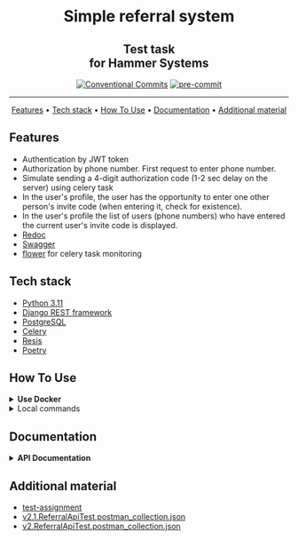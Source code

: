 <h1 align="center">
  Simple referral system
</h1>
<h2 align="center">
    Test task <br> for Hammer Systems
    <br>
</h2>

<div align="center">

[![Conventional Commits](https://img.shields.io/badge/Conventional%20Commits-1.0.0-%23FE5196?logo=conventionalcommits&logoColor=white)](https://conventionalcommits.org)
[![pre-commit](https://img.shields.io/badge/pre--commit-enabled-brightgreen?logo=pre-commit)](https://github.com/pre-commit/pre-commit)


</div>
<hr>

<p align="center">
  <a href="#features">Features</a> •
  <a href="#tech-stack">Tech stack</a> •
  <a href="#how-to-use">How To Use</a> •
  <a href="#documentation">Documentation</a> •
  <a href="#additional-material">Additional material</a>
</p>


## Features

- Authentication by JWT token
- Authorization by phone number. First request to enter phone number.
- Simulate sending a 4-digit authorization code (1-2 sec delay on the server) using celery task
- In the user's profile, the user has the opportunity to enter one other person's invite code (when entering it, check for existence).
- In the user's profile the list of users (phone numbers) who have entered the current user's invite code is displayed.
- [Redoc](http://localhost:8000/redoc/)
- [Swagger](http://localhost:8000/swagger/)
- [flower](http://localhost:5555) for celery task monitoring


## Tech stack
- [Python 3.11](https://www.python.org/downloads/)
- [Django REST framework](https://www.django-rest-framework.org/)
- [PostgreSQL](https://www.postgresql.org/)
- [Celery](https://docs.celeryq.dev/en/stable/index.html)
- [Resis](https://redis.io/)
- [Poetry](https://python-poetry.org/docs/)


## How To Use
<details>

<summary><strong>Use Docker</strong></summary>

1. Firstly clone repo
   ```bash
   git clone git@github.com:mrKazzila/test_python_dev_Hammer_Systems.git
   ```

2. Prepare env with make
   ```bash
   make prepare_docker_env
   ```

3. Run docker compose with make
   ```bash
   make docker_run
   ```

4. Stop docker compose with make
   ```bash
   make docker_stop
   ```

</details>

<details>
<summary>Local commands</summary>

1. Firstly clone repo
   ```bash
   git clone git@github.com:mrKazzila/test_python_dev_Hammer_Systems.git
   ```

2. Prepare local env with make
   ```bash
   make prepare_local_env
   ```

3. Settings Poetry with make
   ```bash
   make poetry_setup
   ```

4. Run project dependencies, migrations, & run test server with make
   ```bash
   make django_run
   ```

5. Run Redis Server
   ```bash
   make redis_run
   ```

6. Run Celery
   ```bash
   make celery_run
   ```

7. Run test with make
   ```bash
   make test
   ```

8. Run pre-commit with make
   ```bash
   make test_linters
   ```

</details>


## Documentation
<details>
<summary><strong>API Documentation</strong></summary>

**`POST` | Getting an authentication code: [`http://localhost:8000/api/v1/auth/signup/`](http://localhost:8000/api/v1/auth/signup/)**

Example:
   - Request

      ```
      {
          "username": "Jhon",
          "phone_number": "12345678901"
      }
      ```

   - Response

      ```
      {
          "code": "1236"
      }
      ```

**`POST` | Getting an authentication token and referral code: [`http://localhost:8000/api/v1/auth/code/`](http://localhost:8000/api/v1/auth/code/)**

Example:
   - Request

        ```
        {
            "code": "1236"
        }
        ```
   - Response

      ```
      {
          "token": "bssiyw-f169337fbe692e91f373200fd087e533",
          "referral code": "Qz3Isl"
      }
      ```

**`GET` | Getting the users list: [`http://localhost:8000/api/v1/users/`](http://localhost:8000/api/v1/users/)**

Example:

   - Response

        ```
        [
            {
                "username": "Zak",
                "phone_number": "29535315881",
                "referral_code": "Qz3Isl",
                "used_referral_code": "",
                "referral_users_list": [
                    {
                        "phone": "19535315881"
                    }
                ]
            },
            {
                "username": "Jhon",
                "phone_number": "19535315881",
                "referral_code": "fxmSIJ",
                "used_referral_code": "Qz3Isl",
                "referral_users_list": []
            }
        ]
        ```

**`POST` | Creating user: [`http://localhost:8000/api/v1/users/`](http://localhost:8000/api/v1/users/)**

Example:

   - Request

        ```
        {
            "username": "Nick",
            "phone_number": "49535315881",
            "referral_code": "oxtSIn",
            "used_referral_code": ""
        }
        ```

   - Response

        ```
        {
            "username": "Nick",
            "phone_number": "49535315881",
            "referral_code": "oxtSIn",
            "used_referral_code": "",
            "referral_users_list": []
        }
        ```

**`GET` | Getting a user: [`http://localhost:8000/api/v1/users/<username>/`](http://localhost:8000/api/v1/users/<username>/)**

Example:

   - Response

        ```
        {
            "username": "Jhon",
            "phone_number": "19535315881",
            "referral_code": "fxmSIJ",
            "used_referral_code": "Qz3Isl",
            "referral_users_list": []
        }
        ```

**`PATCH` | Update user info: [`http://localhost:8000/api/v1/users/<username>/`](http://localhost:8000/api/v1/users/<username>/)**

Example:

   - Request

        ```
        {
            "username": "makwcy",
            "phone_number": "29535713841",
            "referral_code": "pfvIfl",
            "used_referral_code": "",
            "referral_users_list": []
        }
        ```
   - Response

        ```
        {
            "username": "makwcy",
            "phone_number": "29535713841",
            "referral_code": "pfvIfl",
            "used_referral_code": "",
            "referral_users_list": []
        }
        ```

**`PUT` | Update user info: [`http://localhost:8000/api/v1/users/<username>/`](http://localhost:8000/api/v1/users/<username>/)**

Example:

   - Request

        ```
        {
            "username": "makwcy",
            "phone_number": "29535713841",
            "referral_code": "pfvIfl",
            "used_referral_code": "",
            "referral_users_list": []
        }
        ```
   - Response

        ```
        {
            "username": "makwcy",
            "phone_number": "29535713841",
            "referral_code": "pfvIfl",
            "used_referral_code": "",
            "referral_users_list": []
        }
        ```

**`DELETE` | Delete user: [`http://localhost:8000/api/v1/users/<username>/`](http://localhost:8000/api/v1/users/<username>/)**

Example:

   - Response

        ```
        {
            "username": "makwcy",
            "phone_number": "29535713841",
            "referral_code": "pfvIfl",
            "used_referral_code": "",
            "referral_users_list": []
        }
        ```

</details>



## Additional material
* [test-assignment](https://disk.yandex.ru/i/-t5XQ6cmWkNNxQ)
* [v2.1.ReferralApiTest.postman_collection.json](readme/v2.1.ReferralApiTest.postman_collection.json)
* [v2.ReferralApiTest.postman_collection.json](readme/v2.ReferralApiTest.postman_collection.json)
